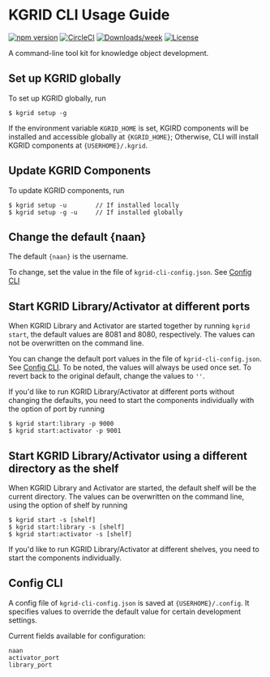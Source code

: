 # KGRID CLI Usage Guide

[![npm version](https://img.shields.io/npm/v/@kgrid/cli.svg)](https://www.npmjs.com/package/@kgrid/cli)
[![CircleCI](https://circleci.com/gh/kgrid/kgrid-cli/tree/master.svg?style=shield)](https://circleci.com/gh/kgrid/kgrid-cli/tree/master)
[![Downloads/week](https://img.shields.io/npm/dw/@kgrid/cli.svg)](https://npmjs.org/package/@kgrid/cli)
[![License](https://img.shields.io/npm/l/@kgrid/cli.svg)](https://github.com/kgrid/kgrid-cli/blob/master/package.json)

A command-line tool kit for knowledge object development.


## Set up KGRID globally

To set up KGRID globally, run

  ```
  $ kgrid setup -g
  ```

If the environment variable `KGRID_HOME` is set, KGIRD components will be installed and accessible globally at `{KGRID_HOME}`; Otherwise, CLI will install KGRID components at `{USERHOME}/.kgrid`.


## Update KGRID Components

To update KGRID components, run

  ```
  $ kgrid setup -u        // If installed locally
  $ kgrid setup -g -u     // If installed globally
  ```

## Change the default {naan}

The default `{naan}` is the username.

To change, set the value in the file of `kgrid-cli-config.json`. See [Config CLI](#config-cli)


## Start KGRID Library/Activator at different ports

When KGRID Library and Activator are started together by running `kgrid start`, the default values are 8081 and 8080, respectively. The values can not be overwritten on the command line.

You can change the default port values in the file of `kgrid-cli-config.json`. See [Config CLI](#config-cli). To be noted, the values will always be used once set. To revert back to the original default, change the values to `''`.

If you'd like to run KGRID Library/Activator at different ports without changing the defaults, you need to start the components individually with the option of port by running
  ```
  $ kgrid start:library -p 9000
  $ kgrid start:activator -p 9001
  ```


## Start KGRID Library/Activator using a different directory as the shelf

When KGRID Library and Activator are started, the default shelf will be the current directory.  The values can be overwritten on the command line, using the option of shelf by running
  ```
  $ kgrid start -s [shelf]
  $ kgrid start:library -s [shelf]
  $ kgrid start:activator -s [shelf]
  ```

If you'd like to run KGRID Library/Activator at different shelves, you need to start the components individually.



## Config CLI
A config file of `kgrid-cli-config.json` is saved at `{USERHOME}/.config`. It specifies values to override the default value for certain development settings.

Current fields available for configuration:
```
naan
activator_port
library_port
```
